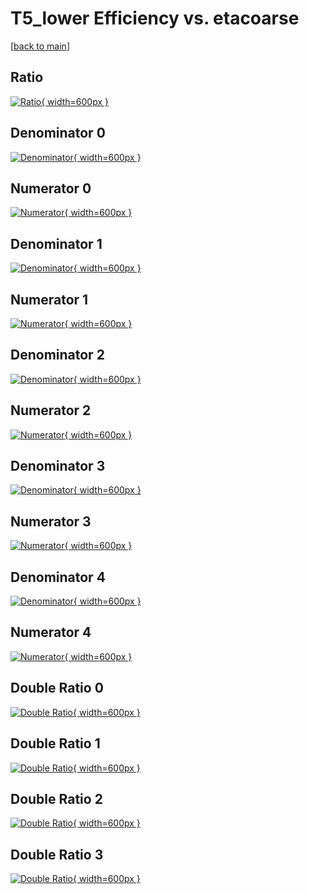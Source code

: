 # T5_lower Efficiency vs. etacoarse

[[back to main](./)]



## Ratio

[![Ratio](../mtv/var/T5_lower_vtr_11_1_eff_etacoarse.png){ width=600px }](../mtv/var/T5_lower_vtr_11_1_eff_etacoarse.pdf)

## Denominator 0

[![Denominator](../mtv/den/T5_lower_vtr_11_1_eff_etacoarse_den0.png){ width=600px }](../mtv/den/T5_lower_vtr_11_1_eff_etacoarse_den0.pdf)

## Numerator 0

[![Numerator](../mtv/num/T5_lower_vtr_11_1_eff_etacoarse_num0.png){ width=600px }](../mtv/num/T5_lower_vtr_11_1_eff_etacoarse_num0.pdf)

## Denominator 1

[![Denominator](../mtv/den/T5_lower_vtr_11_1_eff_etacoarse_den1.png){ width=600px }](../mtv/den/T5_lower_vtr_11_1_eff_etacoarse_den1.pdf)

## Numerator 1

[![Numerator](../mtv/num/T5_lower_vtr_11_1_eff_etacoarse_num1.png){ width=600px }](../mtv/num/T5_lower_vtr_11_1_eff_etacoarse_num1.pdf)

## Denominator 2

[![Denominator](../mtv/den/T5_lower_vtr_11_1_eff_etacoarse_den2.png){ width=600px }](../mtv/den/T5_lower_vtr_11_1_eff_etacoarse_den2.pdf)

## Numerator 2

[![Numerator](../mtv/num/T5_lower_vtr_11_1_eff_etacoarse_num2.png){ width=600px }](../mtv/num/T5_lower_vtr_11_1_eff_etacoarse_num2.pdf)

## Denominator 3

[![Denominator](../mtv/den/T5_lower_vtr_11_1_eff_etacoarse_den3.png){ width=600px }](../mtv/den/T5_lower_vtr_11_1_eff_etacoarse_den3.pdf)

## Numerator 3

[![Numerator](../mtv/num/T5_lower_vtr_11_1_eff_etacoarse_num3.png){ width=600px }](../mtv/num/T5_lower_vtr_11_1_eff_etacoarse_num3.pdf)

## Denominator 4

[![Denominator](../mtv/den/T5_lower_vtr_11_1_eff_etacoarse_den4.png){ width=600px }](../mtv/den/T5_lower_vtr_11_1_eff_etacoarse_den4.pdf)

## Numerator 4

[![Numerator](../mtv/num/T5_lower_vtr_11_1_eff_etacoarse_num4.png){ width=600px }](../mtv/num/T5_lower_vtr_11_1_eff_etacoarse_num4.pdf)

## Double Ratio 0

[![Double Ratio](../mtv/ratio/T5_lower_vtr_11_1_eff_etacoarse_ratio0.png){ width=600px }](../mtv/ratio/T5_lower_vtr_11_1_eff_etacoarse_ratio0.pdf)

## Double Ratio 1

[![Double Ratio](../mtv/ratio/T5_lower_vtr_11_1_eff_etacoarse_ratio1.png){ width=600px }](../mtv/ratio/T5_lower_vtr_11_1_eff_etacoarse_ratio1.pdf)

## Double Ratio 2

[![Double Ratio](../mtv/ratio/T5_lower_vtr_11_1_eff_etacoarse_ratio2.png){ width=600px }](../mtv/ratio/T5_lower_vtr_11_1_eff_etacoarse_ratio2.pdf)

## Double Ratio 3

[![Double Ratio](../mtv/ratio/T5_lower_vtr_11_1_eff_etacoarse_ratio3.png){ width=600px }](../mtv/ratio/T5_lower_vtr_11_1_eff_etacoarse_ratio3.pdf)

